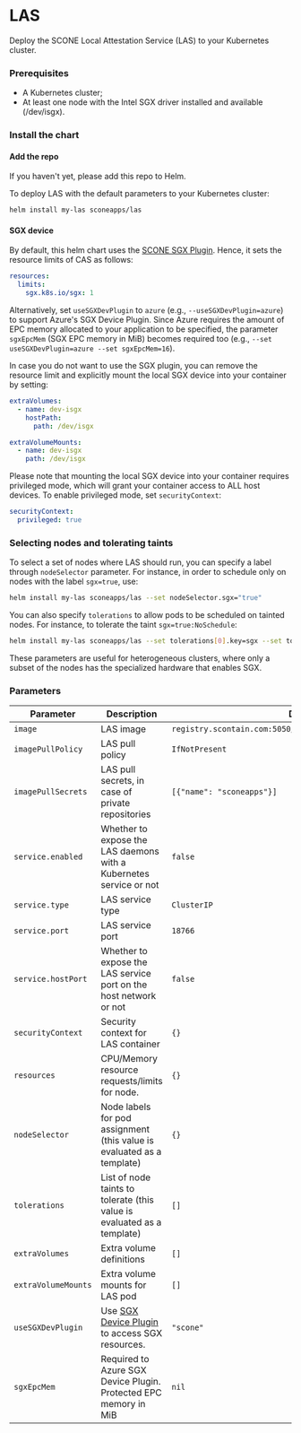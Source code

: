 # LAS

Deploy the SCONE Local Attestation Service (LAS) to your Kubernetes cluster.

### Prerequisites

* A Kubernetes cluster;
* At least one node with the Intel SGX driver installed and available (/dev/isgx).

### Install the chart

#### Add the repo

If you haven't yet, please add this repo to Helm.

To deploy LAS with the default parameters to your Kubernetes cluster:

```bash
helm install my-las sconeapps/las
```

#### SGX device

By default, this helm chart uses the [SCONE SGX Plugin](../sgxdevplugin). Hence, it sets the resource limits of CAS as follows:

```yaml
resources:
  limits:
    sgx.k8s.io/sgx: 1
```

Alternatively, set `useSGXDevPlugin` to `azure` (e.g., `--useSGXDevPlugin=azure`) to support Azure's SGX Device Plugin. Since Azure requires the amount of EPC memory allocated to your application to be specified, the parameter `sgxEpcMem` (SGX EPC memory in MiB) becomes required too (e.g., `--set useSGXDevPlugin=azure --set sgxEpcMem=16`).

In case you do not want to use the SGX plugin, you can remove the resource limit and explicitly mount the local SGX device into your container by setting:

```yaml
extraVolumes:
  - name: dev-isgx
    hostPath:
      path: /dev/isgx

extraVolumeMounts:
  - name: dev-isgx
    path: /dev/isgx
```

Please note that mounting the local SGX device into your container requires privileged mode, which will grant your container access to ALL host devices. To enable privileged mode, set `securityContext`:

```yaml
securityContext:
  privileged: true
```

### Selecting nodes and tolerating taints

To select a set of nodes where LAS should run, you can specify a label through `nodeSelector` parameter. For instance, in order to schedule only on nodes with the label `sgx=true`, use:

```bash
helm install my-las sconeapps/las --set nodeSelector.sgx="true"
```

You can also specify `tolerations` to allow pods to be scheduled on tainted nodes. For instance, to tolerate the taint `sgx=true:NoSchedule`:

```bash
helm install my-las sconeapps/las --set tolerations[0].key=sgx --set tolerations[0].operator=Equal --set tolerations[0].value=true --set tolerations[0].effect=NoSchedule
```

These parameters are useful for heterogeneous clusters, where only a subset of the nodes has the specialized hardware that enables SGX.

### Parameters

|Parameter|Description|Default|
|---|---|---|
`image`|LAS image|`registry.scontain.com:5050/sconecuratedimages/services:las`
`imagePullPolicy`|LAS pull policy|`IfNotPresent`
`imagePullSecrets`|LAS pull secrets, in case of private repositories|`[{"name": "sconeapps"}]`
`service.enabled`|Whether to expose the LAS daemons with a Kubernetes service or not|`false`
`service.type`|LAS service type|`ClusterIP`
`service.port`|LAS service port|`18766`
`service.hostPort`|Whether to expose the LAS service port on the host network or not|`false`
`securityContext`|Security context for LAS container|`{}`
`resources`|CPU/Memory resource requests/limits for node.|`{}`
`nodeSelector`|Node labels for pod assignment (this value is evaluated as a template)|`{}`
`tolerations`|List of node taints to tolerate (this value is evaluated as a template)|`[]`
`extraVolumes`|Extra volume definitions|`[]`
`extraVolumeMounts`|Extra volume mounts for LAS pod|`[]`
`useSGXDevPlugin`|Use [SGX Device Plugin](../sgxdevplugin) to access SGX resources.|`"scone"`
`sgxEpcMem`|Required to Azure SGX Device Plugin. Protected EPC memory in MiB|`nil`
